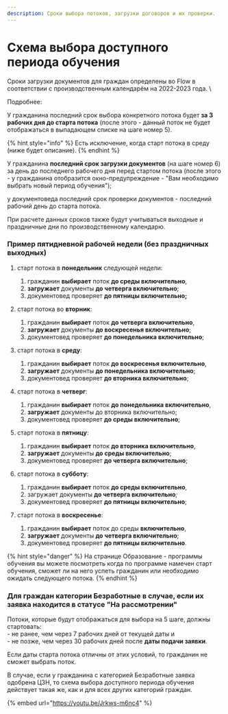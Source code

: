 ```yaml
---
description: Сроки выбора потоков, загрузки договоров и их проверки.
---
```


# Схема выбора доступного периода обучения

Сроки загрузки документов для граждан определены во Flow в соответствии с производственным календарём  на 2022-2023 года. \


Подробнее:

У гражданина последний срок выбора конкретного потока будет **за 3 рабочих дня до старта потока** (после этого - данный поток  не будет отображаться в выпадающем списке на шаге номер 5).&#x20;

{% hint style="info" %}
Есть исключение, когда старт потока в среду (ниже будет описание).
{% endhint %}

У гражданина **последний срок загрузки документов** (на шаге номер 6) за день до последнего рабочего дня перед стартом потока (после этого - у гражданина отобразится окно-предупреждение - "Вам необходимо выбрать новый период обучения");

у документоведа последний срок проверки документов - последний рабочий день до старта потока.

При расчете данных сроков также будут учитываться выходные и праздничные дни по производственному календарю.

### Пример пятидневной рабочей недели (без праздничных выходных)

1. старт потока в **понедельник** следующей недели:&#x20;
   1. гражданин **выбирает** поток **до среды включительно**,
   2. **загружает** документы **до четверга включительно**;&#x20;
   3.  документовед проверяет **до пятницы включительно;**


2.  старт потока во **вторник**:&#x20;

    1. гражданин **выбирает** поток **до четверга включительно**,&#x20;
    2. **загружает** документы **до воскресенья включительно**;&#x20;
    3. документовед проверяет **до понедельника включительно**;


3.  старт потока в **среду**:

    1. &#x20;гражданин **выбирает** поток **до воскресенья включительно**,&#x20;
    2. **загружает** документы **до понедельника включительно**;
    3. &#x20;документовед проверяет **до вторника включительно**;


4.  старт потока в **четверг**:&#x20;

    1. гражданин **выбирает** поток **до понедельника включительно**,&#x20;
    2. **загружает** документы до вторника включительно;&#x20;
    3. документовед проверяет **до среды включительно**;


5.  старт потока в **пятницу**:&#x20;

    1. гражданин **выбирает** поток **до вторника включительно**,&#x20;
    2. **загружает** документы **до среды включительно**;
    3. &#x20;документовед проверяет **до четверга включительно**;


6.  старт потока в **субботу**:&#x20;

    1. гражданин **выбирает** поток **до среды включительно**,
    2. &#x20;загружает документы **до четверга включительно**_;_&#x20;
    3. документовед проверяет **до пятницы включительно**;


7. старт потока в **воскресенье**:
   1. &#x20;гражданин **выбирает** поток до среды **включительно**,&#x20;
   2. **загружает** документы **до четверга включительно**;&#x20;
   3. документовед проверяет **до пятницы включительно**.

{% hint style="danger" %}
На странице  Образование - программы обучения вы можете посмотреть когда по программе намечен  старт обучения, сможет ли на него успеть гражданин или необходимо ожидать следующего потока.
{% endhint %}

### Для граждан категории Безработные в случае, если их заявка находится в статусе "На рассмотрении"

Потоки, которые будут отображаться для выбора на 5 шаге, должны стартовать:\
\- не ранее, чем через 7 рабочих дней от текущей даты и\
\- не позже, чем через 30 рабочих дней после **даты подачи заявки**.

Если даты старта потока отличны от этих условий, то гражданин не сможет выбрать поток.&#x20;

В случае, если у гражданина с категорией Безработные заявка одобрена ЦЗН, то схема выбора доступного периода обучения действует такая же, как и для всех других категорий граждан.&#x20;

{% embed url="https://youtu.be/Jrkws-m6nc4" %}
